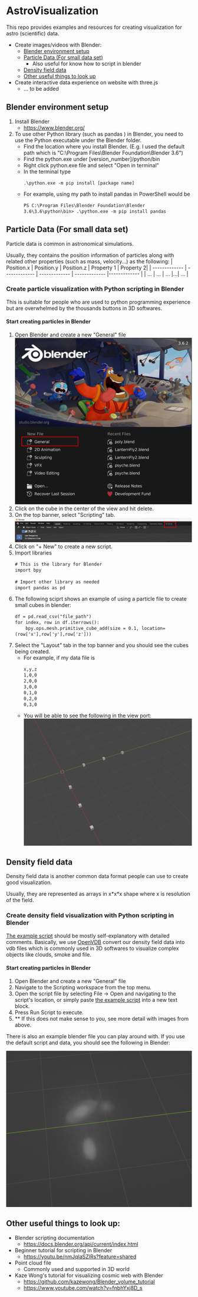 # AstroVisualization
This repo provides examples and resources for creating visualization for astro (scientific) data. 

- Create images/videos with Blender:
  - [Blender environment setup](#blender-environment-setup)
  - [Particle Data (For small data set)](#particle-data-for-small-data-set)
    - Also useful for know how to script in blender
  - [Density field data](#density-field-data)
  - [Other useful things to look up](#other-useful-things-to-look-up)
- Create interactive data experience on website with three.js
   - ... to be added

## Blender environment setup
1. Install Blender 
    * https://www.blender.org/
2. To use other Python library (such as pandas ) in Blender, you need to use the Python executable under the Blender folder.
    * Find the location where you install Blender. (E.g. I used the default path which is "C:\Program Files\Blender Foundation\Blender 3.6\")
    * Find the python.exe under [version_number]/python/bin
    * Right click python.exe file and select "Open in terminal"
    * In the terminal type 
        ```
        .\python.exe -m pip install [package name]
        ```
    * For example, using my path to install pandas in PowerShell would be 
        ```
        PS C:\Program Files\Blender Foundation\Blender 3.6\3.6\python\bin> .\python.exe -m pip install pandas
        ```    
## Particle Data (For small data set)
Particle data is common in astronomical simulations.

Usually, they contains the position information of particles along with related other properties (such as mass, velocity...) as the following:
| Position.x  | Position.y | Position.z | Property 1 | Property 2|
| ------------- | ------------- | ------------- | ------------- |------------- |
| ... | ... | ... |...| ... |

### Create particle visualization with Python scripting in Blender

This is suitable for people who are used to python programming experience but are overwhelmed by the thousands buttons in 3D softwares. 

#### Start creating particles in Blender
1. Open Blender and create a new "General" file
    ![alt text](/Pictures/Create.png)
2. Click on the cube in the center of the view and hit delete.
3. On the top banner, select "Scripting" tab.
    ![alt text](/Pictures/ScriptTab.png)
4. Click on "+ New" to create a new script.
5. Import libraries
    ```
    # This is the library for Blender
    import bpy

    # Import other library as needed
    import pandas as pd
    ```
6. The following sciprt shows an example of using a particle file to create small cubes in blender:
    ```
    df = pd.read_csv("file_path")
    for index, row in df.iterrows():
        bpy.ops.mesh.primitive_cube_add(size = 0.1, location=(row['x'],row['y'],row['z']))

    ```
7. Select the "Layout" tab in the top banner and you should see the cubes being created.
    * For example, if my data file is 
        ```
        x,y,z
        1,0,0
        2,0,0
        3,0,0
        0,1,0
        0,2,0
        0,3,0
        ```
    * You will be able to see the following in the view port:
        ![alt text](/Pictures/ExampleData.png)

## Density field data

Density field data is another common data format people can use to create good visualization.

Usually, they are represented as arrays in x\*x\*x shape where x is resolution of the field.

### Create density field visualization with Python scripting in Blender
[The example script](/BlenderExamples/DensityFeildVis.py) should be mostly self-explanatory with detailed comments. Basically, we use [OpenVDB](https://www.openvdb.org/) convert our density field data into vdb files which is commonly used in 3D softwares to visualize complex objects like clouds, smoke and file.

#### Start creating particles in Blender
1. Open Blender and create a new "General" file
2. Navigate to the Scripting workspace from the top menu.
3. Open the script file by selecting File -> Open and navigating to the script's location, or simply paste [the example script](/BlenderExamples/DensityFeildVis.py) into a new text block.
4. Press Run Script to execute.
5. ** If this does not make sense to you, see more detail with images from above.

There is also an example blender file you can play around with. If you use the default script and data, you should see the following in Blender:

![alt text](/Pictures/DensField.png)

## Other useful things to look up: 
- Blender scripting documentation
    * https://docs.blender.org/api/current/index.html
- Beginner tutorial for scripting in Blender
    * https://youtu.be/nmJqIaSZlRs?feature=shared
- Point cloud file 
    * Commonly used and supported in 3D world
- Kaze Wong's tutorial for visualizing cosmic web with Blender
    * https://github.com/kazewong/Blender_volume_tutorial
    * https://www.youtube.com/watch?v=fnbhYxj8D_s
